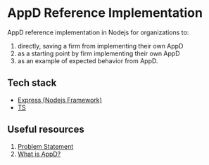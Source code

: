 # AppD Reference Implementation

AppD reference implementation in Nodejs for organizations to:

1. directly, saving a firm from implementing their own AppD
2. as a starting point by firm implementing their own AppD
3. as an example of expected behavior from AppD.

## Tech stack

- [Express (Nodejs Framework)](https://expressjs.com/)
- [TS](https://www.typescriptlang.org/)

## Useful resources

1. [Problem Statement](https://github.com/finos/community/discussions/331)
2. [What is AppD?](https://fdc3.finos.org/docs/app-directory/overview)
